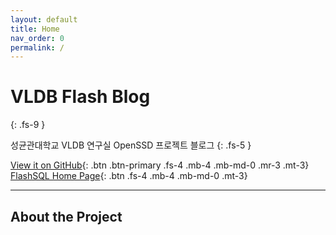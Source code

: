 ```yaml
---
layout: default
title: Home
nav_order: 0
permalink: /
---
```


# VLDB Flash Blog
{: .fs-9 }

성균관대학교 VLDB 연구실 OpenSSD 프로젝트 블로그 
{: .fs-5 }


[View it on GitHub](https://github.com/SKKU-VLDB-Flash){: .btn .btn-primary .fs-4 .mb-4 .mb-md-0 .mr-3 .mt-3} [FlashSQL Home Page](http://flashsql.skku.ac.kr/?author=1){: .btn .fs-4 .mb-4 .mb-md-0 .mt-3}

---

## About the Project


